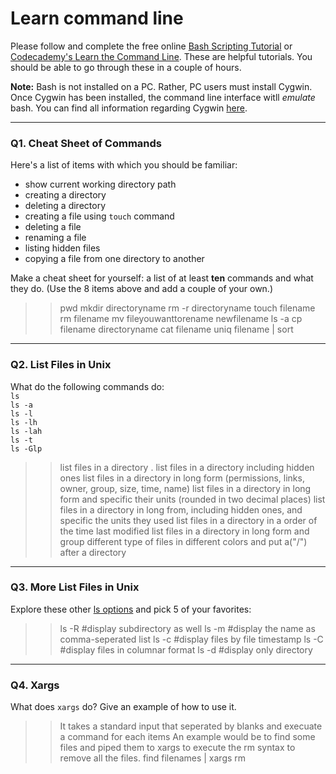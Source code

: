 # Learn command line

Please follow and complete the free online [Bash Scripting Tutorial](https://ryanstutorials.net/bash-scripting-tutorial/) or [Codecademy's Learn the Command Line](https://www.codecademy.com/learn/learn-the-command-line). These are helpful tutorials. You should be able to go through these in a couple of hours.

**Note:** Bash is not installed on a PC. Rather, PC users must install Cygwin. Once Cygwin has been installed, the command line interface witll _emulate_ bash. You can find all information regarding Cygwin [here](https://www.cygwin.com/).

---

### Q1.  Cheat Sheet of Commands  

Here's a list of items with which you should be familiar:  
* show current working directory path
* creating a directory
* deleting a directory
* creating a file using `touch` command
* deleting a file
* renaming a file
* listing hidden files
* copying a file from one directory to another

Make a cheat sheet for yourself: a list of at least **ten** commands and what they do.  (Use the 8 items above and add a couple of your own.)  

> > pwd
> > mkdir directoryname
> > rm -r directoryname
> > touch filename
> > rm filename
> > mv fileyouwanttorename newfilename
> > ls -a
> > cp filename directoryname
> > cat filename
> > uniq filename | sort
---

### Q2.  List Files in Unix   

What do the following commands do:  
`ls`  
`ls -a`  
`ls -l`  
`ls -lh`  
`ls -lah`  
`ls -t`  
`ls -Glp`  

> > list files in a directory . 
> > list files in a directory including hidden ones
> > list files in a directory in long form (permissions, links, owner, group, size, time, name)
> > list files in a directory in long form and specific their units (rounded in two decimal places)
> > list files in a directory in long from, including hidden ones, and specific the units they used
> > list files in a directory in a order of the time last modified
> > list files in a directory in long form and group different type of files in different colors and put a("/") after a directory
---

### Q3.  More List Files in Unix  

Explore these other [ls options](http://www.techonthenet.com/unix/basic/ls.php) and pick 5 of your favorites:

> > ls -R #display subdirectory as well
> > ls -m #display the name as comma-seperated list
> > ls -c #display files by file timestamp
> > ls -C #display files in columnar format
> > ls -d #display only directory

---

### Q4.  Xargs   

What does `xargs` do? Give an example of how to use it.

> > It takes a standard input that seperated by blanks and execuate a command for each items 
> > An example would be to find some files and piped them to xargs to execute the rm syntax to remove all the files. find filenames | xargs rm

 

